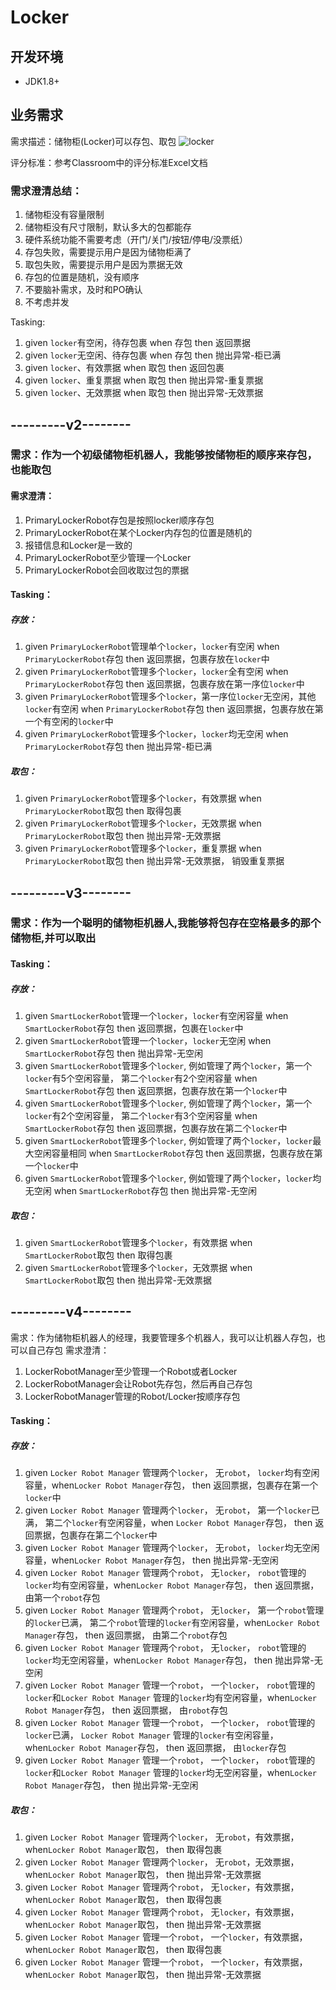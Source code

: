 # Locker

## 开发环境
 - JDK1.8+
 
## 业务需求

需求描述：储物柜(Locker)可以存包、取包
![locker](./locker.png)

评分标准：参考Classroom中的评分标准Excel文档

### 需求澄清总结：
1. 储物柜没有容量限制
2. 储物柜没有尺寸限制，默认多大的包都能存
3. 硬件系统功能不需要考虑（开门/关门/按钮/停电/没票纸）
4. 存包失败，需要提示用户是因为储物柜满了
5. 取包失败，需要提示用户是因为票据无效
6. 存包的位置是随机，没有顺序
7. 不要脑补需求，及时和PO确认
8. 不考虑并发

Tasking:
1. given `locker`有空闲，待存包裹 when 存包 then 返回票据
2. given `locker`无空闲、待存包裹 when 存包 then 抛出异常-柜已满
3. given `locker`、有效票据 when 取包 then 返回包裹
4. given `locker`、重复票据 when 取包 then 抛出异常-重复票据
5. given `locker`、无效票据 when 取包 then 抛出异常-无效票据


## ---------v2--------

### 需求：作为一个初级储物柜机器人，我能够按储物柜的顺序来存包，也能取包

#### 需求澄清：
1. PrimaryLockerRobot存包是按照locker顺序存包
2. PrimaryLockerRobot在某个Locker内存包的位置是随机的
3. 报错信息和Locker是一致的
4. PrimaryLockerRobot至少管理一个Locker
5. PrimaryLockerRobot会回收取过包的票据

#### Tasking：

##### 存放：
1. given `PrimaryLockerRobot`管理单个`locker`，`locker`有空闲 when `PrimaryLockerRobot`存包 then 返回票据，包裹存放在`locker`中
2. given `PrimaryLockerRobot`管理多个`locker`，`locker`全有空闲 when `PrimaryLockerRobot`存包 then 返回票据，包裹存放在第一序位`locker`中
3. given `PrimaryLockerRobot`管理多个`locker`，第一序位`locker`无空闲，其他`locker`有空闲 when `PrimaryLockerRobot`存包 then 返回票据，包裹存放在第一个有空闲的`locker`中
4. given `PrimaryLockerRobot`管理多个`locker`，`locker`均无空闲 when `PrimaryLockerRobot`存包 then 抛出异常-柜已满

##### 取包：
1. given `PrimaryLockerRobot`管理多个`locker`，有效票据 when `PrimaryLockerRobot`取包 then 取得包裹
2. given `PrimaryLockerRobot`管理多个`locker`，无效票据 when `PrimaryLockerRobot`取包 then 抛出异常-无效票据
3. given `PrimaryLockerRobot`管理多个`locker`，重复票据 when `PrimaryLockerRobot`取包 then 抛出异常-无效票据， 销毁重复票据

## ---------v3--------

### 需求：作为一个聪明的储物柜机器人,我能够将包存在空格最多的那个储物柜,并可以取出

#### Tasking：

##### 存放：
1. given `SmartLockerRobot`管理一个`locker`，`locker`有空闲容量 when `SmartLockerRobot`存包 then 返回票据，包裹在`locker`中
4. given `SmartLockerRobot`管理一个`locker`，`locker`无空闲 when `SmartLockerRobot`存包 then 抛出异常-无空闲
1. given `SmartLockerRobot`管理多个`locker`, 例如管理了两个`locker`，第一个`locker`有5个空闲容量， 第二个`locker`有2个空闲容量 when `SmartLockerRobot`存包 then 返回票据，包裹存放在第一个`locker`中
2. given `SmartLockerRobot`管理多个`locker`, 例如管理了两个`locker`，第一个`locker`有2个空闲容量， 第二个`locker`有3个空闲容量 when `SmartLockerRobot`存包 then 返回票据，包裹存放在第二个`locker`中
3. given `SmartLockerRobot`管理多个`locker`, 例如管理了两个`locker`，`locker`最大空闲容量相同 when `SmartLockerRobot`存包 then 返回票据，包裹存放在第一个`locker`中
4. given `SmartLockerRobot`管理多个`locker`, 例如管理了两个`locker`，`locker`均无空闲 when `SmartLockerRobot`存包 then 抛出异常-无空闲

##### 取包：
1. given `SmartLockerRobot`管理多个`locker`，有效票据 when `SmartLockerRobot`取包 then 取得包裹
2. given `SmartLockerRobot`管理多个`locker`，无效票据 when `SmartLockerRobot`取包 then 抛出异常-无效票据

## ---------v4--------
需求：作为储物柜机器人的经理，我要管理多个机器人，我可以让机器人存包，也可以自己存包
需求澄清：
1. LockerRobotManager至少管理一个Robot或者Locker
2. LockerRobotManager会让Robot先存包，然后再自己存包
3. LockerRobotManager管理的Robot/Locker按顺序存包

#### Tasking：

##### 存放：
1. given `Locker Robot Manager` 管理两个`locker`， 无`robot`， `locker`均有空闲容量，when`Locker Robot Manager`存包， then 返回票据，包裹存在第一个`locker`中
2. given `Locker Robot Manager` 管理两个`locker`， 无`robot`， 第一个`locker`已满， 第二个`locker`有空闲容量，when `Locker Robot Manager`存包， then 返回票据，包裹存在第二个`locker`中
3. given `Locker Robot Manager` 管理两个`locker`， 无`robot`， `locker`均无空闲容量，when`Locker Robot Manager`存包， then 抛出异常-无空闲
4. given `Locker Robot Manager` 管理两个`robot`， 无`locker`， `robot`管理的`locker`均有空闲容量，when`Locker Robot Manager`存包， then 返回票据， 由第一个`robot`存包 
5. given `Locker Robot Manager` 管理两个`robot`， 无`locker`， 第一个`robot`管理的`locker`已满， 第二个`robot`管理的`locker`有空闲容量，when`Locker Robot Manager`存包， then 返回票据， 由第二个`robot`存包
6. given `Locker Robot Manager` 管理两个`robot`， 无`locker`， `robot`管理的`locker`均无空闲容量，when`Locker Robot Manager`存包， then 抛出异常-无空闲
7. given `Locker Robot Manager` 管理一个`robot`， 一个`locker`， `robot`管理的`locker`和`Locker Robot Manager` 管理的`locker`均有空闲容量，when`Locker Robot Manager`存包， then 返回票据， 由`robot`存包
8. given `Locker Robot Manager` 管理一个`robot`， 一个`locker`， `robot`管理的`locker`已满， `Locker Robot Manager` 管理的`locker`有空闲容量，when`Locker Robot Manager`存包， then 返回票据， 由`locker`存包
9. given `Locker Robot Manager` 管理一个`robot`， 一个`locker`， `robot`管理的`locker`和`Locker Robot Manager` 管理的`locker`均无空闲容量，when`Locker Robot Manager`存包， then 抛出异常-无空闲

##### 取包：
1. given `Locker Robot Manager` 管理两个`locker`， 无`robot`，有效票据，when`Locker Robot Manager`取包， then 取得包裹
2. given `Locker Robot Manager` 管理两个`locker`， 无`robot`，无效票据，when`Locker Robot Manager`取包， then 抛出异常-无效票据
3. given `Locker Robot Manager` 管理两个`robot`， 无`locker`，有效票据，when`Locker Robot Manager`取包， then 取得包裹
4. given `Locker Robot Manager` 管理两个`robot`， 无`locker`，有效票据，when`Locker Robot Manager`取包， then 抛出异常-无效票据
5. given `Locker Robot Manager` 管理一个`robot`， 一个`locker`，有效票据，when`Locker Robot Manager`取包， then 取得包裹
6. given `Locker Robot Manager` 管理一个`robot`， 一个`locker`，有效票据，when`Locker Robot Manager`取包， then 抛出异常-无效票据
